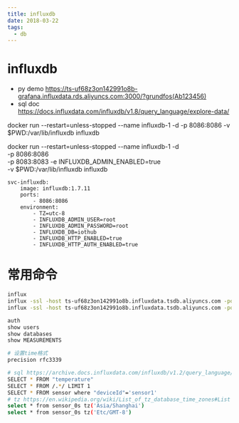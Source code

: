 ```yaml
---
title: influxdb
date: 2018-03-22
tags:
  - db
---
```


# influxdb

- py demo https://ts-uf68z3on142991o8b-grafana.influxdata.rds.aliyuncs.com:3000/?grundfos(Ab123456)
- sql doc https://docs.influxdata.com/influxdb/v1.8/query_language/explore-data/

docker run --restart=unless-stopped --name influxdb-1 -d -p 8086:8086 -v $PWD:/var/lib/influxdb influxdb

docker run --restart=unless-stopped --name influxdb-1 -d \
-p 8086:8086 \
-p 8083:8083 -e INFLUXDB_ADMIN_ENABLED=true \
-v $PWD:/var/lib/influxdb influxdb

```
svc-influxdb:
	image: influxdb:1.7.11
	ports:
		- 8086:8086
	environment:
		- TZ=utc-8
		- INFLUXDB_ADMIN_USER=root
		- INFLUXDB_ADMIN_PASSWORD=root
		- INFLUXDB_DB=iothub
		- INFLUXDB_HTTP_ENABLED=true
		- INFLUXDB_HTTP_AUTH_ENABLED=true
```

# 常用命令

```sh
influx
influx -ssl -host ts-uf68z3on142991o8b.influxdata.tsdb.aliyuncs.com -port 8086 -username grundfos -password Ab123456 -database gimc-perf
influx -ssl -host ts-uf68z3on142991o8b.influxdata.tsdb.aliyuncs.com -port 8086 -username grundfos -password Ab123456 -database gimc-perf -precision rfc3339

auth
show users
show databases
show MEASUREMENTS

# 设置time格式
precision rfc3339

# sql https://archive.docs.influxdata.com/influxdb/v1.2/query_language/data_exploration/#the-basic-select-statement
SELECT * FROM "temperature"
SELECT * FROM /.*/ LIMIT 1
SELECT * FROM sensor where "deviceId"='sensor1'
# tz https://en.wikipedia.org/wiki/List_of_tz_database_time_zones#List
select * from sensor_0s tz('Asia/Shanghai')
select * from sensor_0s tz('Etc/GMT-8')
```
